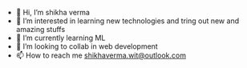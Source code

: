 - 👋 Hi, I’m shikha verma
- 👀 I’m interested in learning new technologies and tring out new and amazing stuffs
- 🌱 I’m currently learning ML
- 💞️ I’m looking to collab in web development
- 📫 How to reach me shikhaverma.wit@outlook.com



